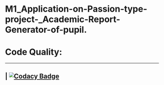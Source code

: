 # M1_Application-on-Passion-type-project-_Academic-Report-Generator-of-pupil.

# Code Quality:
-----------------------------------------------------------------------------------------------------------------------------------------------------------------------------------
| [![Codacy Badge](https://app.codacy.com/project/badge/Grade/a37f5f274498484eaac67dd8bdc1b0fe)](https://www.codacy.com/gh/Saitejasriramoju/M1_Application-on-Passion-type-project-_Academic-Report-Generator-of-pupil./dashboard?utm_source=github.com&amp;utm_medium=referral&amp;utm_content=Saitejasriramoju/M1_Application-on-Passion-type-project-_Academic-Report-Generator-of-pupil.&amp;utm_campaign=Badge_Grade)
-----------------------------------------------------------------------------------------------------------------------------------------------------------------------------------
